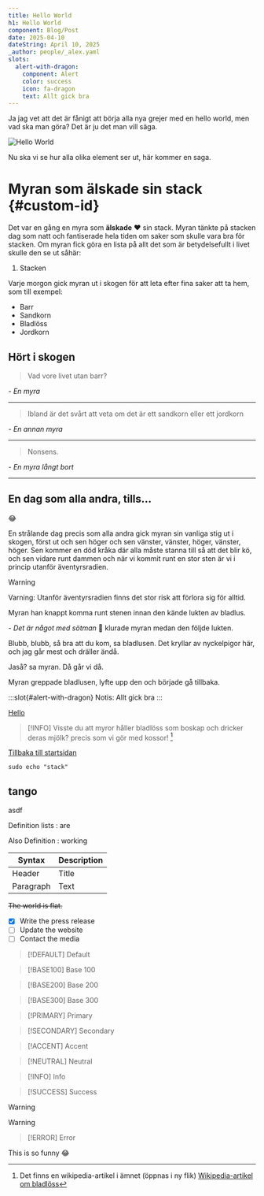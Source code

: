 ```yaml
---
title: Hello World
h1: Hello World
component: Blog/Post
date: 2025-04-10
dateString: April 10, 2025
_author: people/_alex.yaml
slots:
  alert-with-dragon:
    component: Alert
    color: success
    icon: fa-dragon
    text: Allt gick bra
---
```


Ja jag vet att det är fånigt att börja alla nya grejer med en hello world, men vad ska man göra?
Det är ju det man vill säga.

![Hello World](/images/hello-world.jpg 'Hello World')

Nu ska vi se hur alla olika element ser ut, här kommer en saga.

# Myran som älskade sin stack {#custom-id}

Det var en gång en myra som **älskade** :heart: sin stack. Myran tänkte på stacken dag
som natt och fantiserade hela tiden om saker som skulle vara bra för stacken.
Om myran fick göra en lista på allt det som är betydelsefullt i livet skulle den se ut såhär:

1. Stacken

Varje morgon gick myran ut i skogen för att leta efter fina saker att ta hem, som till exempel:

- Barr
- Sandkorn
- Bladlöss
- Jordkorn

## Hört i skogen

> Vad vore livet utan barr?

_- En myra_

---

> Ibland är det svårt att veta om det är ett sandkorn eller ett jordkorn

_- En annan myra_

---

> Nonsens.

_- En myra långt bort_

---

## En dag som alla andra, tills...

😂

En strålande dag precis som alla andra gick myran sin vanliga stig ut i skogen, först ut och sen
höger och sen vänster, vänster, höger, vänster, höger. Sen kommer en död kråka där alla måste stanna
till så att det blir kö, och sen vidare runt dammen och när vi kommit runt en stor sten är vi
i princip utanför äventyrsradien.

> [!WARNING]
> Varning: Utanför äventyrsradien finns det stor risk att förlora sig för alltid.

Myran han knappt komma runt stenen innan den kände lukten av bladlus.

\- _Det är något med sötman_ :thinking: klurade myran medan den följde lukten.

Blubb, blubb, så bra att du kom, sa bladlusen. Det kryllar av nyckelpigor här,
och jag går mest och dräller ändå.

Jaså? sa myran. Då går vi då.

Myran greppade bladlusen, lyfte upp den och började gå tillbaka.

:::slot{#alert-with-dragon}
Notis: Allt gick bra
:::

[Hello](#custom-id)

> [!INFO]
> Visste du att myror håller bladlöss som boskap och dricker deras mjölk?
> precis som vi gör med kossor! [^1]

[^1]: Det finns en wikipedia-artikel i ämnet (öppnas i ny flik) [Wikipedia-artikel om bladlöss](https://en.wikipedia.org/wiki/Agriculture_in_ants)

[Tillbaka till startsidan](/)

```
sudo echo "stack"
```

## tango

asdf

Definition lists
: are

Also Definition
: working

| Syntax    | Description |
| --------- | ----------- |
| Header    | Title       |
| Paragraph | Text        |

~~The world is flat.~~

- [x] Write the press release
- [ ] Update the website
- [ ] Contact the media

> [!DEFAULT]
> Default

> [!BASE100]
> Base 100

> [!BASE200]
> Base 200

> [!BASE300]
> Base 300

> [!PRIMARY]
> Primary

> [!SECONDARY]
> Secondary

> [!ACCENT]
> Accent

> [!NEUTRAL]
> Neutral

> [!INFO]
> Info

> [!SUCCESS]
> Success

> [!WARNING]
> Warning

> [!ERROR]
> Error

This is so funny :joy:
